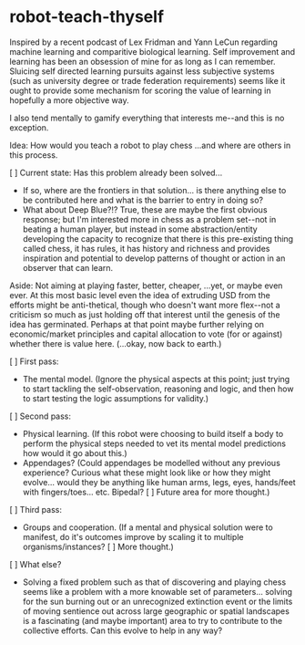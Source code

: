 # robot-teach-thyself

Inspired by a recent podcast of Lex Fridman and Yann LeCun regarding machine learning and comparitive biological learning. Self improvement and learning has been an obsession of mine for as long as I can remember. Sluicing self directed learning pursuits against less subjective systems (such as university degree or trade federation requirements) seems like it ought to provide some mechanism for scoring the value of learning in hopefully a more objective way. 

I also tend mentally to gamify everything that interests me--and this is no exception. 

Idea: How would you teach a robot to play chess ...and where are others in this process. 

[ ] Current state: Has this problem already been solved... 
* If so, where are the frontiers in that solution... is there anything else to be contributed here and what is the barrier to entry in doing so?
* What about Deep Blue?!? True, these are maybe the first obvious response; but I'm interested more in chess as a problem set--not in beating a human player, but instead in some abstraction/entity developing the capacity to recognize that there is this pre-existing thing called chess, it has rules, it has history and richness and provides inspiration and potential to develop patterns of thought or action in an observer that can learn. 

Aside: Not aiming at playing faster, better, cheaper, ...yet, or maybe even ever. At this most basic level even the idea of extruding USD from the efforts might be anti-thetical, though who doesn't want more flex--not a criticism so much as just holding off that interest until the genesis of the idea has germinated. Perhaps at that point maybe further relying on economic/market principles and capital allocation to vote (for or against) whether there is value here. (...okay, now back to earth.)
  
[ ] First pass:
* The mental model. (Ignore the physical aspects at this point; just trying to start tackling the self-observation, reasoning and logic, and then how to start testing the logic assumptions for validity.)

[ ] Second pass:
* Physical learning. (If this robot were choosing to build itself a body to perform the physical steps needed to vet its mental model predictions how would it go about this.)
* Appendages? (Could appendages be modelled without any previous experience? Curious what these might look like or how they might evolve... would they be anything like human arms, legs, eyes, hands/feet with fingers/toes... etc. Bipedal? [ ] Future area for more thought.)

[ ] Third pass:
* Groups and cooperation. (If a mental and physical solution were to manifest, do it's outcomes improve by scaling it to multiple organisms/instances? [ ] More thought.)

[ ] What else? 
* Solving a fixed problem such as that of discovering and playing chess seems like a problem with a more knowable set of parameters... solving for the sun burning out or an unrecognized extinction event or the limits of moving sentience out across large geographic or spatial landscapes is a fascinating (and maybe important) area to try to contribute to the collective efforts. Can this evolve to help in any way?
